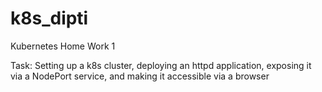 # k8s_dipti
Kubernetes Home Work 1

Task: 
Setting up a k8s cluster, deploying an httpd application, exposing it via a NodePort service, and making it accessible via a browser

